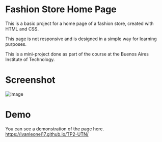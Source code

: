 # Fashion Store Home Page

This is a basic project for a home page of a fashion store, created with HTML and CSS.

This page is not responsive and is designed in a simple way for learning purposes.

This is a mini-project done as part of the course at the Buenos Aires Institute of Technology.


# Screenshot
![image](https://github.com/ivanleonel17/TP2-UTN/assets/131780793/3ef75efb-70c2-4cdd-a6a8-eeedda2525ac)


# Demo
You can see a demonstration of the page here. https://ivanleonel17.github.io/TP2-UTN/
